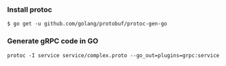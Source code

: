 
### Install protoc
`$ go get -u github.com/golang/protobuf/protoc-gen-go`


### Generate gRPC code in GO
`protoc -I service service/complex.proto --go_out=plugins=grpc:service`
